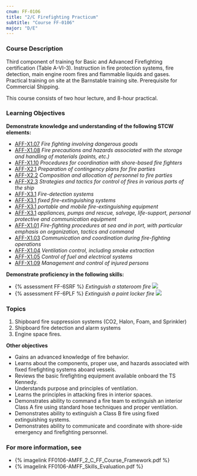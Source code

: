 ```yaml
---
cnum: FF-0106
title: "2/C Firefighting Practicum"
subtitle: "Course FF-0106"
major: "D/E"
---
```

### Course Description

Third component of training for Basic and Advanced Firefighting certification (Table A-VI-3). Instruction in fire protection systems, fire detection, main engine room fires and flammable liquids and gases. Practical training on site at the Barnstable training site. Prerequisite for Commercial Shipping.

This course consists of two hour lecture, and 8-hour practical.


### Learning Objectives

**Demonstrate knowledge and understanding of the following STCW elements:**

* [AFF-X1.07]({{site.baseurl}}/tables/63.html#AFF-X1.07) *Fire fighting involving dangerous goods*
* [AFF-X1.08]({{site.baseurl}}/tables/63.html#AFF-X1.08) *Fire precautions and hazards associated with the storage and handling of materials (paints, etc.)*
* [AFF-X1.10]({{site.baseurl}}/tables/63.html#AFF-X1.10) *Procedures for coordination with shore-based fire fighters*
* [AFF-X2.1]({{site.baseurl}}/tables/63.html#AFF-X2.1) *Preparation of contingency plans for fire parties*
* [AFF-X2.2]({{site.baseurl}}/tables/63.html#AFF-X2.2) *Composition and allocation of personnel to fire parties*
* [AFF-X2.3]({{site.baseurl}}/tables/63.html#AFF-X2.3) *Strategies and tactics for control of fires in various parts of the ship*
* [AFF-X3.1]({{site.baseurl}}/tables/63.html#AFF-X3.1) *Fire-detection systems*
* [AFF-X3.1]({{site.baseurl}}/tables/63.html#AFF-X3.1) *fixed fire-extinguishing systems*
* [AFF-X3.1]({{site.baseurl}}/tables/63.html#AFF-X3.1) *portable and mobile fire-extinguishing equipment*
* [AFF-X3.1]({{site.baseurl}}/tables/63.html#AFF-X3.1) *appliances, pumps and rescue, salvage, life-support, personal protective and communication equipment*
* [AFF-X1.01]({{site.baseurl}}/tables/63.html#AFF-X1.01) *Fire-fighting procedures at sea and in port, with particular emphasis on organization, tactics and command*
* [AFF-X1.03]({{site.baseurl}}/tables/63.html#AFF-X1.03) *Communication and coordination during fire-fighting operations*
* [AFF-X1.04]({{site.baseurl}}/tables/63.html#AFF-X1.04) *Ventilation control, including smoke extraction*
* [AFF-X1.05]({{site.baseurl}}/tables/63.html#AFF-X1.05) *Control of fuel and electrical systems*
* [AFF-X1.09]({{site.baseurl}}/tables/63.html#AFF-X1.09) *Management and control of injured persons*

**Demonstrate proficiency in the following skills:**

* {% assessment FF-6SRF %} *Extinguish a stateroom fire* ![]({{site.baseurl}}/assets/images/new.jpg)
* {% assessment FF-6PLF %} *Extinguish a paint locker fire* ![]({{site.baseurl}}/assets/images/new.jpg)

### Topics

1.	Shipboard fire suppression systems (CO2, Halon, Foam, and Sprinkler)
2.	Shipboard fire detection and alarm systems 
3.	Engine space fires.



**Other objectives**

*	Gains an advanced knowledge of fire behavior.
*	Learns about the components, proper use, and hazards associated with fixed firefighting systems aboard vessels.
*	Reviews the basic firefighting equipment available onboard the TS Kennedy.
*	Understands purpose and principles of ventilation.
*	Learns the principles in attacking fires in interior spaces.
*	Demonstrates ability to command a fire team to extinguish an interior Class A fire using standard hose techniques and proper ventilation.
*	Demonstrates ability to extinguish a Class B fire using fixed extinguishing systems.
*	Demonstrates ability to communicate and coordinate with shore-side emergency and firefighting personnel.


### For more information, see 

* {% imagelink FF0106-AMFF_2_C_FF_Course_Framework.pdf %} 
* {% imagelink FF0106-AMFF_Skills_Evaluation.pdf %} 



